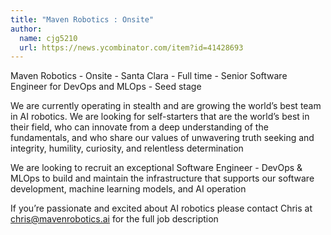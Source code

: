 ```yaml
---
title: "Maven Robotics : Onsite"
author:
  name: cjg5210
  url: https://news.ycombinator.com/item?id=41428693
---
```

Maven Robotics - Onsite - Santa Clara - Full time - Senior Software Engineer for DevOps and MLOps - Seed stage

We are currently operating in stealth and are growing the world’s best team in AI robotics. We are looking for self-starters that are the world’s best in their field, who can innovate from a deep understanding of the fundamentals, and who share our values of unwavering truth seeking and integrity, humility, curiosity, and relentless determination

We are looking to recruit an exceptional Software Engineer - DevOps &amp; MLOps to build and maintain the infrastructure that supports our software development, machine learning models, and AI operation

If you’re passionate and excited about AI robotics please contact Chris at chris@mavenrobotics.ai for the full job description
